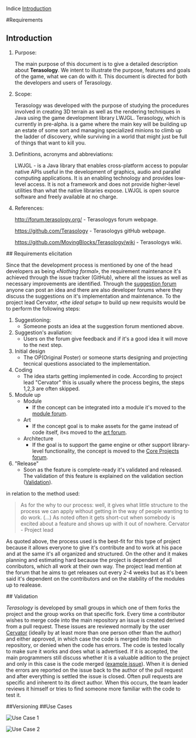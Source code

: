 Indice [Introduction](#Introduction)


#Requirements


<a name="Introduction"/></a>
## Introduction

1. Purpose:

    The main purpose of this document is to give a detailed description about **Terasology**. 
    We intent to illustrate the purpose, features and goals of the game, what we can do with it. This document is directed for both the developers and users of Terasology.


2. Scope:

    Terasology was developed with the purpose of studying the procedures involved in creating 3D terrain as well as the rendering 
    techniques in Java using the game development library LWJGL. Terasology, which is currently in pre-alpha. 
    is a game where the main key will be building up an estate of some sort and managing specialized minions to climb up the ladder of discovery, 
    while surviving in a world that might just be full of things that want to kill you.
 
3.  Definitions, acronyms and abbreviations:

    LWJGL -  is a Java library that enables cross-platform access to popular native APIs useful in the development of graphics, audio and parallel computing applications. It is an enabling technology and provides low-level access. It is not a framework and does not provide higher-level utilities than what the native libraries expose. LWJGL is open source software and freely available at no charge.

4. References:

    http://forum.terasology.org/ - Terasologys  forum webpage.
    
    https://github.com/Terasology - Terasologys gitHub webpage.
    
    https://github.com/MovingBlocks/Terasology/wiki - Terasologys wiki.

<a name="Elicitation"/>
## Requirements elicitation

Since that the development process is mentioned by one of the head developers as being *«Nothing formal»*, the requirement maintenance it's achieved through the issue tracker (GitHub), where all the issues as well as necessary improvements are identified. Through the [suggestion forum](http://forum.terasology.org/forum/suggestions.21/) anyone can post an idea and there are also developer forums where they discuss the suggestions on it's implementation and maintenance.
To the project lead Cervator, *«the ideal setup»* to build up new requisits  would be to perform the following steps:

1. Suggestioning:
    * Someone posts an idea at the suggestion forum mentioned above.
2. Suggestion's avaliation:
    * Users on the forum give feedback and if it's a good idea it will move to the next step.
3. Initial design
    * The OP(Original Poster) or someone starts designing and projecting tecnical questions associated to the implementation.
4. Coding
    * The idea starts getting implemented in code. According to project lead "Cervator" this is usually where the process begins, the steps 1,2,3 are often skipped.
5. Module up
    * Module 
        * If the concept can be integrated into a module it's moved to the [module forum](http://forum.terasology.org/forum/modules.55/).
    * Art
        * If the concept goal is to make assets for the game instead of code itself, it«s moved to the [art forum](http://forum.terasology.org/forum/art-media.25/).
    * Architecture
        * If the goal is to support the game engine or other support library-level functionality, the concept is moved to the [Core Projects forum](http://forum.terasology.org/forum/core-projects.54/).
6. "Release"
    * Soon as the feature is complete-ready it's validated and released. The validation of this feature is explained on the validation section (<a name="index"/>[Validation](#validation)).

in relation to the method used:
>As for the why to our process: well, it gives what little structure to the process we can apply without getting in the way of people wanting to do work. (...)  As noted often it gets short-cut when somebody is excited about a feature and shows up with it out of nowhere.
Cervator - Project lead

As quoted above, the process used is the best-fit for this type of project because it allows everyone to give it's contribute and to work at his pace and at the same it's all organized and structured. On the other and it makes planning and estimating hard because the project is dependent of all conributors, which all work at their own way.
The project lead mention at the forum that he aims to get releases out every 2-4 weeks but as it's been said it's dependent on the contributors and on the stability of the modules up to realease.

<a name="Validation"/>
## Validation

*Terasology* is developed by small groups in which one of them forks the project and the group works on that specific fork. Every time a contributor wishes to merge code into the main repository an issue is created derived from a pull request. These issues are reviewed normally by the user [Cervator](https://github.com/Cervator) (ideally by at least more than one person other than the author) and either approved, in which case the code is merged into the main repository, or denied when the code has errors. The code is tested locally to make sure it works and does what is advertised. If it is accepted, the main programmers still discuss whether it is a valuable adition to the project and only in this case is the code merged ([example issue](https://github.com/MovingBlocks/Terasology/pull/1760)). When it is denied the errors are reported on the issue back to the author of the pull request and after everything is settled the issue is closed. Often pull requests are specific and inherent to its direct author. When this occurs, the team leader reviews it himself or tries to find someone more familiar with the code to test it.

<a name="Versioning"/>
##Versioning

<a name="Use Cases"/>
##Use Cases

![Use Case 1](https://github.com/dimamo5/Terasology/blob/develop/ESOF-DOCS/UseCase1.png?raw=true)

![Use Case 2](https://github.com/dimamo5/Terasology/blob/develop/ESOF-DOCS/UseCase2.png?raw=true)